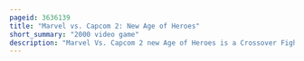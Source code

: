 ```yaml
---
pageid: 3636139
title: "Marvel vs. Capcom 2: New Age of Heroes"
short_summary: "2000 video game"
description: "Marvel Vs. Capcom 2 new Age of Heroes is a Crossover Fighting Game developed and published by Capcom. It is the fourth installment in the Marvel vs. Capcom Series, which features Characters from both Capcom's Video Game Franchises and comic Book Series published by Marvel Comics. Originally released in Japanese arcades in 2000, the game received ports to the Dreamcast, PlayStation 2, PlayStation 3, Xbox, Xbox 360, and iOS devices over the span of twelve years."
---
```

